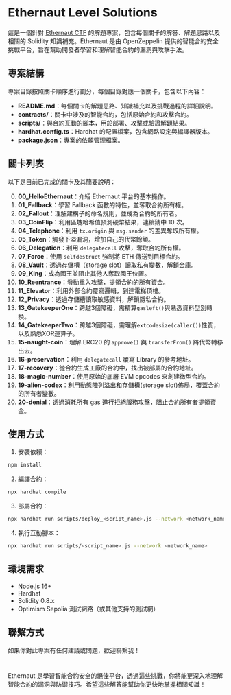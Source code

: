 # Ethernaut Level Solutions

這是一個針對 [Ethernaut CTF](https://ethernaut.openzeppelin.com/) 的解題專案，包含每個關卡的解答、解題思路以及相關的 Solidity 知識補充。Ethernaut 是由 OpenZeppelin 提供的智能合約安全挑戰平台，旨在幫助開發者學習和理解智能合約的漏洞與攻擊手法。

## 專案結構

專案目錄按照關卡順序進行劃分，每個目錄對應一個關卡，包含以下內容：

- **README.md**：每個關卡的解題思路、知識補充以及挑戰過程的詳細說明。
- **contracts/**：關卡中涉及的智能合約，包括原始合約和攻擊合約。
- **scripts/**：與合約互動的腳本，用於部署、攻擊或驗證解題結果。
- **hardhat.config.ts**：Hardhat 的配置檔案，包含網路設定與編譯器版本。
- **package.json**：專案的依賴管理檔案。

## 關卡列表

以下是目前已完成的關卡及其簡要說明：

0. **00_HelloEthernaut**：介紹 Ethernaut 平台的基本操作。
1. **01_Fallback**：學習 Fallback 函數的特性，並奪取合約所有權。
2. **02_Fallout**：理解建構子的命名規則，並成為合約的所有者。
3. **03_CoinFlip**：利用區塊哈希值預測硬幣結果，連續猜中 10 次。
4. **04_Telephone**：利用 `tx.origin` 與 `msg.sender` 的差異奪取所有權。
5. **05_Token**：觸發下溢漏洞，增加自己的代幣餘額。
6. **06_Delegation**：利用 `delegatecall` 攻擊，奪取合約所有權。
7. **07_Force**：使用 `selfdestruct` 強制將 ETH 傳送到目標合約。
8. **08_Vault**：透過存儲槽（storage slot）讀取私有變數，解鎖金庫。
9. **09_King**：成為國王並阻止其他人奪取國王位置。
10. **10_Reentrance**：發動重入攻擊，提領合約的所有資金。
11. **11_Elevator**：利用外部合約覆寫邏輯，到達電梯頂樓。
12. **12_Privacy**：透過存儲槽讀取敏感資料，解鎖隱私合約。
13. **13_GatekeeperOne**：跨越3個障礙，需精算```gasleft()```與熟悉資料型別轉換。
14. **14_GatekeeperTwo**：跨越3個障礙，需理解```extcodesize(caller())```性質，以及熟悉XOR運算子。
15. **15-naught-coin**：理解 ERC20 的 `approve()` 與 `transferFrom()` 將代幣轉移出去。
16. **16-preservation**：利用 `delegatecall` 覆寫 Library 的參考地址。
17. **17-recovery**：從合約生成工廠的合約中，找出被部屬的合約地址。
18. **18-magic-number**：使用原始的底層 EVM opcodes 來創建微型合約。
19. **19-alien-codex**：利用動態陣列溢出和存儲槽(storage slot)佈局，覆蓋合約的所有者變數。
20. **20-denial**：透過消耗所有 gas 進行拒絕服務攻擊，阻止合約所有者提領資金。

## 使用方式

1. 安裝依賴：
```bash
npm install
```

2. 編譯合約：
 ```bash
npx hardhat compile
```

3. 部屬合約：
```bash
npx hardhat run scripts/deploy_<script_name>.js --network <network_name>
```

4. 執行互動腳本：
```bash
npx hardhat run scripts/<script_name>.js --network <network_name>
```

## 環境需求

- Node.js 16+
- Hardhat
- Solidity 0.8.x
- Optimism Sepolia 測試網路（或其他支持的測試網）

## 聯繫方式

如果你對此專案有任何建議或問題，歡迎聯繫我！

#

Ethernaut 是學習智能合約安全的絕佳平台，透過這些挑戰，你將能更深入地理解智能合約的漏洞與防禦技巧。希望這些解答能幫助你更快地掌握相關知識！